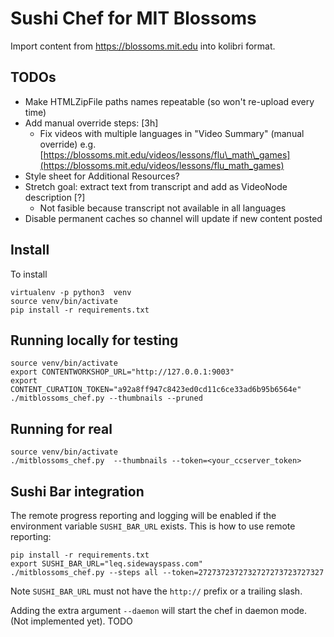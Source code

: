 Sushi Chef for MIT Blossoms
===========================
Import content from https://blossoms.mit.edu into kolibri format.


TODOs
-----

* Make HTMLZipFile paths names repeatable (so won't re-upload every time)
* Add manual override steps: \[3h\]
  * Fix videos with multiple languages in "Video Summary" (manual override) e.g. [https://blossoms.mit.edu/videos/lessons/flu\_math\_games](https://blossoms.mit.edu/videos/lessons/flu_math_games)
* Style sheet for Additional Resources?
* Stretch goal: extract text from transcript and add as VideoNode description \[?\]
  * Not fasible because transcript not available in all languages
* Disable permanent caches so channel will update if new content posted



Install
-------
To install

    virtualenv -p python3  venv
    source venv/bin/activate
    pip install -r requirements.txt


Running locally for testing
---------------------------

    source venv/bin/activate
    export CONTENTWORKSHOP_URL="http://127.0.0.1:9003"
    export CONTENT_CURATION_TOKEN="a92a8ff947c8423ed0cd11c6ce33ad6b95b6564e"
    ./mitblossoms_chef.py --thumbnails --pruned


Running for real
----------------

    source venv/bin/activate
    ./mitblossoms_chef.py  --thumbnails --token=<your_ccserver_token>  


Sushi Bar integration
---------------------
The remote progress reporting and logging will be enabled if the environment
variable `SUSHI_BAR_URL` exists. This is how to use remote reporting:

    pip install -r requirements.txt
    export SUSHI_BAR_URL="leq.sidewayspass.com"
    ./mitblossoms_chef.py --steps all --token=2727372372732727273723727327

Note `SUSHI_BAR_URL` must not have the `http://` prefix or a trailing slash.

Adding the extra argument `--daemon` will start the chef in daemon mode.
(Not implemented yet). TODO
